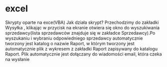 # excel
Skrypty oparte na exce(VBA)
Jak działa skrypt?
Przechodzimy do zakładki Wysyłka , klikając w przycisk na ekranie otwiera się okno do wyszukiwania sprzedawcy(lista sprzedawców znajduje się w zakładce Sprzedawcy).Po wyszukaniu i wybraniu  odpowiedniego sprzedawcy automatycznie tworzony jest katalog o nazwie Raport, w którym tworzony jest automatycznie plik z wykresem z zakładki Raport zapisywany do katalogu Raport. Plik automatycznie jest dołączany do wiadomości email, która czeka na wysłanie
